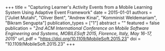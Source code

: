 +++
title = "Capturing Learner's Activity Events from a Mobile Learning System Using Adaptive Event Framework"
date = 2015-01-01
authors = ["Juliet Mutahi", "Oliver Bent", "Andrew Kinai", "Komminist Weldemariam", "Bikram Sengupta"]
publication_types = ["1"]
abstract = ""
featured = false
publication = "*2nd ACM International Conference on Mobile Software Engineering and Systems, MOBILESoft 2015, Florence, Italy, May 16-17, 2015*"
url_pdf = "https://doi.org/10.1109/MobileSoft.2015.23"
doi = "10.1109/MobileSoft.2015.23"
+++


